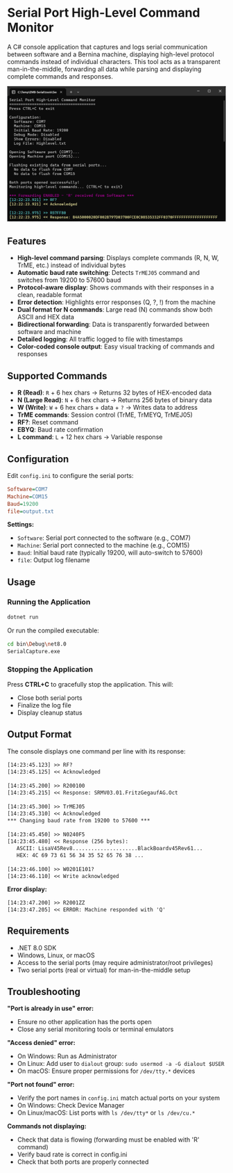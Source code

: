 # Serial Port High-Level Command Monitor

A C# console application that captures and logs serial communication between software and a Bernina machine, displaying high-level protocol commands instead of individual characters. This tool acts as a transparent man-in-the-middle, forwarding all data while parsing and displaying complete commands and responses.

![image](https://github.com/Ylianst/EMB-Serial/blob/main/docs/images/SerialCapture-HighLevel02.png)

## Features

- **High-level command parsing**: Displays complete commands (R, N, W, TrME, etc.) instead of individual bytes
- **Automatic baud rate switching**: Detects `TrMEJ05` command and switches from 19200 to 57600 baud
- **Protocol-aware display**: Shows commands with their responses in a clean, readable format
- **Error detection**: Highlights error responses (Q, ?, !) from the machine
- **Dual format for N commands**: Large read (N) commands show both ASCII and HEX data
- **Bidirectional forwarding**: Data is transparently forwarded between software and machine
- **Detailed logging**: All traffic logged to file with timestamps
- **Color-coded console output**: Easy visual tracking of commands and responses

## Supported Commands

- **R (Read)**: `R` + 6 hex chars → Returns 32 bytes of HEX-encoded data
- **N (Large Read)**: `N` + 6 hex chars → Returns 256 bytes of binary data
- **W (Write)**: `W` + 6 hex chars + data + `?` → Writes data to address
- **TrME commands**: Session control (TrME, TrMEYQ, TrMEJ05)
- **RF?**: Reset command
- **EBYQ**: Baud rate confirmation
- **L command**: `L` + 12 hex chars → Variable response

## Configuration

Edit `config.ini` to configure the serial ports:

```ini
Software=COM7
Machine=COM15
Baud=19200
file=output.txt
```

**Settings:**
- `Software`: Serial port connected to the software (e.g., COM7)
- `Machine`: Serial port connected to the machine (e.g., COM15)
- `Baud`: Initial baud rate (typically 19200, will auto-switch to 57600)
- `file`: Output log filename

## Usage

### Running the Application

```bash
dotnet run
```

Or run the compiled executable:

```bash
cd bin\Debug\net8.0
SerialCapture.exe
```

### Stopping the Application

Press **CTRL+C** to gracefully stop the application. This will:
- Close both serial ports
- Finalize the log file
- Display cleanup status

## Output Format

The console displays one command per line with its response:

```
[14:23:45.123] >> RF?
[14:23:45.125] << Acknowledged

[14:23:45.200] >> R200100
[14:23:45.215] << Response: SRMV03.01.FritzGegaufAG.Oct

[14:23:45.300] >> TrMEJ05
[14:23:45.310] << Acknowledged
*** Changing baud rate from 19200 to 57600 ***

[14:23:45.450] >> N0240F5
[14:23:45.480] << Response (256 bytes):
   ASCII: LisaV45Rev8.....................BlackBoardv45Rev61...
   HEX: 4C 69 73 61 56 34 35 52 65 76 38 ...

[14:23:46.100] >> W0201E101?
[14:23:46.110] << Write acknowledged
```

**Error display:**
```
[14:23:47.200] >> R2001ZZ
[14:23:47.205] << ERROR: Machine responded with 'Q'
```

## Requirements

- .NET 8.0 SDK
- Windows, Linux, or macOS
- Access to the serial ports (may require administrator/root privileges)
- Two serial ports (real or virtual) for man-in-the-middle setup

## Troubleshooting

**"Port is already in use" error:**
- Ensure no other application has the ports open
- Close any serial monitoring tools or terminal emulators

**"Access denied" error:**
- On Windows: Run as Administrator
- On Linux: Add user to `dialout` group: `sudo usermod -a -G dialout $USER`
- On macOS: Ensure proper permissions for `/dev/tty.*` devices

**"Port not found" error:**
- Verify the port names in `config.ini` match actual ports on your system
- On Windows: Check Device Manager
- On Linux/macOS: List ports with `ls /dev/tty*` or `ls /dev/cu.*`

**Commands not displaying:**
- Check that data is flowing (forwarding must be enabled with 'R' command)
- Verify baud rate is correct in config.ini
- Check that both ports are properly connected
